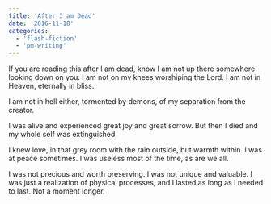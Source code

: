```yaml
---
title: 'After I am Dead'
date: '2016-11-18'
categories:
  - 'flash-fiction'
  - 'pm-writing'
---
```


If you are reading this after I am dead, know I am not up there somewhere
looking down on you. I am not on my knees worshiping the Lord. I am not in
Heaven, eternally in bliss.

<!-- truncate -->


I am not in hell either, tormented by demons, of my separation from the creator.

I was alive and experienced great joy and great sorrow. But then I died and my
whole self was extinguished.

I knew love, in that grey room with the rain outside, but warmth within. I was
at peace sometimes. I was useless most of the time, as are we all.

I was not precious and worth preserving. I was not unique and valuable. I was
just a realization of physical processes, and I lasted as long as I needed to
last. Not a moment longer.
